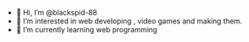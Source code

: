 - 👋 Hi, I’m @blackspid-88
- 👀 I’m interested in web developing , video games and making them.
- 🌱 I’m currently learning web programming
<!--
- 💞️ I’m looking to collaborate on ...
- 📫 How to reach me ...
- 😄 Pronouns: ...
- ⚡ Fun fact: ...
-->
<!---
blackspid-88/blackspid-88 is a ✨ special ✨ repository because its `README.md` (this file) appears on your GitHub profile.
You can click the Preview link to take a look at your changes.
--->
